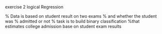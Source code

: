 exercise 2 logical Regression


% Data is based on student result on two exams
% and whether the student was
% admitted or not
% task is to build binary classification
%that estimates college admission base on student exam results